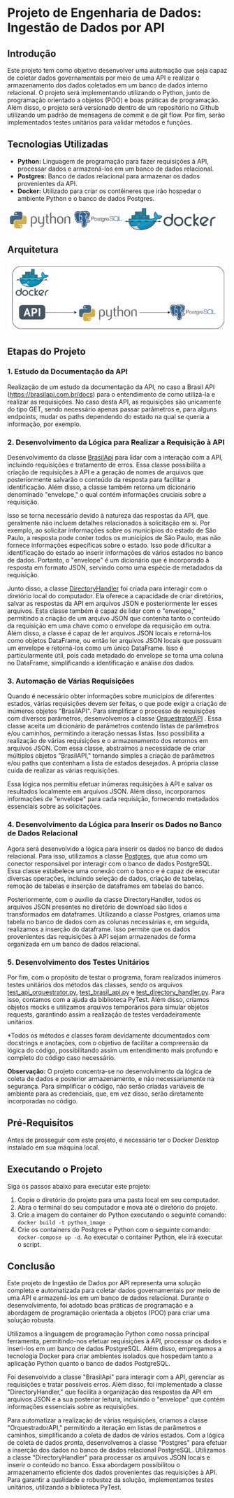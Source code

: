 # Projeto de Engenharia de Dados: Ingestão de Dados por API

## Introdução

Este projeto tem como objetivo desenvolver uma automação que seja capaz de coletar dados governamentais por meio de uma API e realizar o armazenamento dos dados coletados em um banco de dados interno relacional. O projeto será implementando utilizando o Python, junto de programação orientado a objetos (POO) e boas práticas de programação. Além disso, o projeto será versionado dentro de um repositório no Github utilizando um padrão de mensagens de commit e de git flow. Por fim, serão implementados testes unitários para validar métodos e funções.

## Tecnologias Utilizadas

- **Python:** Linguagem de programação para fazer requisições à API, processar dados e armazená-los em um banco de dados relacional.
- **Postgres:** Banco de dados relacional para armazenar os dados provenientes da API.
- **Docker:** Utilizado para criar os contêineres que irão hospedar o ambiente Python e o banco de dados Postgres.
<p align="left">
<img src="/img/python-logo.png" alt="python" height="50" /> 
<img src="/img/postgres-logo.png" alt="postgres" height="50" /> 
<img src="/img/docker-logo.png" alt="docker" height="50"/> 
</p>

## Arquitetura

![Diagrama de Arquitetura](img/arquitetura_ingestao_por_api.png)

## Etapas do Projeto

### 1. Estudo da Documentação da API

Realização de um estudo da documentação da API, no caso a Brasil API (https://brasilapi.com.br/docs) para o entendimento de como utilizá-la e realizar as requisições. No caso desta API, as requisições são unicamente do tipo GET, sendo necessário apenas passar parâmetros e, para alguns endpoints, mudar os paths dependendo do estado na qual se queria a informação, por exemplo.

### 2. Desenvolvimento da Lógica para Realizar a Requisição à API

Desenvolvimento da classe [BrasilApi](src/classes/brasil_api.py) para lidar com a interação com a API, incluindo requisições e tratamento de erros. Essa classe possibilita a criação de requisições à API e a geração de nomes de arquivos que posteriormente salvarão o conteúdo da resposta para facilitar a identificação. Além disso, a classe também retorna um dicionário denominado "envelope," o qual contém informações cruciais sobre a requisição.

Isso se torna necessário devido à natureza das respostas da API, que geralmente não incluem detalhes relacionados à solicitação em si. Por exemplo, ao solicitar informações sobre os municípios do estado de São Paulo, a resposta pode conter todos os municípios de São Paulo, mas não fornece informações específicas sobre o estado. Isso pode dificultar a identificação do estado ao inserir informações de vários estados no banco de dados. Portanto, o "envelope" é um dicionário que é incorporado à resposta em formato JSON, servindo como uma espécie de metadados da requisição.

Junto disso, a classe [DirectoryHandler](src/classes/directory_handler.py) foi criada para interagir com o diretório local do computador. Ela oferece a capacidade de criar diretórios, salvar as respostas da API em arquivos JSON e posteriormente ler esses arquivos. Esta classe também é capaz de lidar com o "envelope," permitindo a criação de um arquivo JSON que contenha tanto o conteúdo da requisição em uma chave como o envelope da requisição em outra. Além disso, a classe é capaz de ler arquivos JSON locais e retorná-los como objetos DataFrame, ou então ler arquivos JSON locais que possuam um envelope e retorná-los como um único DataFrame. Isso é particularmente útil, pois cada metadado do envelope se torna uma coluna no DataFrame, simplificando a identificação e análise dos dados. 

### 3. Automação de Várias Requisições

Quando é necessário obter informações sobre municípios de diferentes estados, várias requisições devem ser feitas, o que pode exigir a criação de inúmeros objetos "BrasilAPI". Para simplificar o processo de requisições com diversos parâmetros, desenvolvemos a classe [OrquestratorAPI](src/classes/api_orquestrator.py) . Essa classe aceita um dicionário de parâmetros contendo listas de parâmetros e/ou caminhos, permitindo a iteração nessas listas. Isso possibilita a realização de várias requisições e o armazenamento dos retornos em arquivos JSON. Com essa classe, abstraímos a necessidade de criar múltiplos objetos "BrasilAPI," tornando simples a criação de parâmetros e/ou paths que contenham a lista de estados desejados. A própria classe cuida de realizar as várias requisições.

Essa lógica nos permitiu efetuar inúmeras requisições à API e salvar os resultados localmente em arquivos JSON. Além disso, incorporamos informações de "envelope" para cada requisição, fornecendo metadados essenciais sobre as solicitações.

### 4. Desenvolvimento da Lógica para Inserir os Dados no Banco de Dados Relacional

Agora será desenvolvido a lógica para inserir os dados no banco de dados relacional. Para isso, utilizamos a classe [Postgres](src/classes/postgres.py), que atua como um conector responsável por interagir com o banco de dados PostgreSQL. Essa classe estabelece uma conexão com o banco e é capaz de executar diversas operações, incluindo seleção de dados, criação de tabelas, remoção de tabelas e inserção de dataframes em tabelas do banco.

Posteriormente, com o auxílio da classe DirectoryHandler, todos os arquivos JSON presentes no diretório de download são lidos e transformados em dataframes. Utilizando a classe Postgres, criamos uma tabela no banco de dados com as colunas necessárias e, em seguida, realizamos a inserção do dataframe. Isso permite que os dados provenientes das requisições à API sejam armazenados de forma organizada em um banco de dados relacional.

### 5. Desenvolvimento dos Testes Unitários

Por fim, com o propósito de testar o programa, foram realizados inúmeros testes unitários dos métodos das classes, sendo os arquivos [test_api_orquestrator.py](tests/test_api_orquestrator.py), [test_brasil_api.py](tests/test_brasil_api.py) e [test_directory_handler.py](tests/test_directory_handler.py). Para isso, contamos com a ajuda da biblioteca PyTest. Além disso, criamos objetos mocks e utilizamos arquivos temporários para simular objetos requests, garantindo assim a realização de testes verdadeiramente unitários. 

*Todos os métodos e classes foram devidamente documentados com docstrings e anotações, com o objetivo de facilitar a compreensão da lógica do código, possibilitando assim um entendimento mais profundo e completo do código caso necessário.

**Observação:** O projeto concentra-se no desenvolvimento da lógica de coleta de dados e posterior armazenamento, e não necessariamente na segurança. Para simplificar o código, não serão criadas variáveis de ambiente para as credenciais, que, em vez disso, serão diretamente incorporadas no código.

## Pré-Requisitos

Antes de prosseguir com este projeto, é necessário ter o Docker Desktop instalado em sua máquina local.

## Executando o Projeto

Siga os passos abaixo para executar este projeto:

1. Copie o diretório do projeto para uma pasta local em seu computador.
2. Abra o terminal do seu computador e mova até o diretório do projeto.
3. Crie a imagem do container do Python executando o seguinte comando: `docker build -t python_image .`
4. Crie os containers do Postgres e Python com o seguinte comando: `docker-compose up -d`. Ao executar o container Python, ele irá executar o script.

## Conclusão

Este projeto de Ingestão de Dados por API representa uma solução completa e automatizada para coletar dados governamentais por meio de uma API e armazená-los em um banco de dados relacional. Durante o desenvolvimento, foi adotado boas práticas de programação e a abordagem de programação orientada a objetos (POO) para criar uma solução robusta.

Utilizamos a linguagem de programação Python como nossa principal ferramenta, permitindo-nos efetuar requisições à API, processar os dados e inseri-los em um banco de dados PostgreSQL. Além disso, empregamos a tecnologia Docker para criar ambientes isolados que hospedam tanto a aplicação Python quanto o banco de dados PostgreSQL.

Foi desenvolvido a classe "BrasilApi" para interagir com a API, gerenciar as requisições e tratar possíveis erros. Além disso, foi implementado a classe "DirectoryHandler," que facilita a organização das respostas da API em arquivos JSON e a sua posterior leitura, incluindo o "envelope" que contém informações essenciais sobre as requisições.

Para automatizar a realização de várias requisições, criamos a classe "OrquestradorAPI," permitindo a iteração em listas de parâmetros e caminhos, simplificando a coleta de dados de vários estados. Com a lógica de coleta de dados pronta, desenvolvemos a classe "Postgres" para efetuar a inserção dos dados no banco de dados relacional PostgreSQL. Utilizamos a classe "DirectoryHandler" para processar os arquivos JSON locais e inserir o conteúdo no banco. Essa abordagem possibilitou o armazenamento eficiente dos dados provenientes das requisições à API. Para garantir a qualidade e robustez da solução, implementamos testes unitários, utilizando a biblioteca PyTest.
